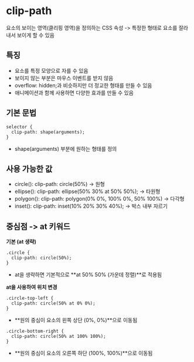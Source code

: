 # clip-path

요소의 보이는 영역(클리핑 영역)을 정의하는 CSS 속성 ->  특정한 형태로 요소를 잘라내서 보이게 할 수 있음

## 특징

- 요소를 특정 모양으로 자를 수 있음
- 보이지 않는 부분은 마우스 이벤트를 받지 않음
- overflow: hidden;과 비슷하지만 더 정교한 형태를 만들 수 있음
- 애니메이션과 함께 사용하면 다양한 효과를 만들 수 있음


## 기본 문법

```
selector {
  clip-path: shape(arguments);
}
```

- shape(arguments) 부분에 원하는 형태를 정의

## 사용 가능한 값

- circle(): clip-path: circle(50%) ->	원형
- ellipse():	clip-path: ellipse(50% 30% at 50% 50%); ->	타원형
- polygon():	clip-path: polygon(0% 0%, 100% 0%, 50% 100%) ->	다각형
- inset():	clip-path: inset(10% 20% 30% 40%); ->	박스 내부 자르기

## 중심점 -> at 키워드

**기본 (at 생략)**

```
.circle {
  clip-path: circle(50%);
}
```

- at을 생략하면 기본적으로 **at 50% 50% (가운데 정렬)**로 적용됨

**at을 사용하여 위치 변경**

```
.circle-top-left {
  clip-path: circle(50% at 0% 0%);
}
```

- **원의 중심이 요소의 왼쪽 상단 (0%, 0%)**으로 이동됨

```
.circle-bottom-right {
  clip-path: circle(50% at 100% 100%);
}
```

- **원의 중심이 요소의 오른쪽 하단 (100%, 100%)**으로 이동됨
